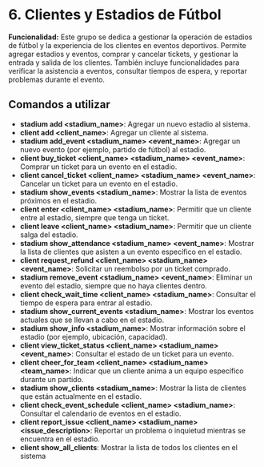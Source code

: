 # 6. Clientes y Estadios de Fútbol

**Funcionalidad:** Este grupo se dedica a gestionar la operación de estadios de fútbol y la experiencia de los clientes en eventos deportivos. Permite agregar estadios y eventos, comprar y cancelar tickets, y gestionar la entrada y salida de los clientes. También incluye funcionalidades para verificar la asistencia a eventos, consultar tiempos de espera, y reportar problemas durante el evento.

## Comandos a utilizar

- **stadium add <stadium_name>**: Agregar un nuevo estadio al sistema.
- **client add <client_name>**: Agregar un cliente al sistema.
- **stadium add_event <stadium_name> <event_name>**: Agregar un nuevo evento (por ejemplo, partido de fútbol) al estadio.
- **client buy_ticket <client_name> <stadium_name> <event_name>**: Comprar un ticket para un evento en el estadio.
- **client cancel_ticket <client_name> <stadium_name> <event_name>**: Cancelar un ticket para un evento en el estadio.
- **stadium show_events <stadium_name>**: Mostrar la lista de eventos próximos en el estadio.
- **client enter <client_name> <stadium_name>**: Permitir que un cliente entre al estadio, siempre que tenga un ticket.
- **client leave <client_name> <stadium_name>**: Permitir que un cliente salga del estadio.
- **stadium show_attendance <stadium_name> <event_name>**: Mostrar la lista de clientes que asisten a un evento específico en el estadio.
- **client request_refund <client_name> <stadium_name> <event_name>**: Solicitar un reembolso por un ticket comprado.
- **stadium remove_event <stadium_name> <event_name>**: Eliminar un evento del estadio, siempre que no haya clientes dentro.
- **client check_wait_time <client_name> <stadium_name>**: Consultar el tiempo de espera para entrar al estadio.
- **stadium show_current_events <stadium_name>**: Mostrar los eventos actuales que se llevan a cabo en el estadio.
- **stadium show_info <stadium_name>**: Mostrar información sobre el estadio (por ejemplo, ubicación, capacidad).
- **client view_ticket_status <client_name> <stadium_name> <event_name>**: Consultar el estado de un ticket para un evento.
- **client cheer_for_team <client_name> <stadium_name> <team_name>**: Indicar que un cliente anima a un equipo específico durante un partido.
- **stadium show_clients <stadium_name>**: Mostrar la lista de clientes que están actualmente en el estadio.
- **client check_event_schedule <client_name> <stadium_name>**: Consultar el calendario de eventos en el estadio.
- **client report_issue <client_name> <stadium_name> <issue_description>**: Reportar un problema o inquietud mientras se encuentra en el estadio.
- **client show_all_clients**: Mostrar la lista de todos los clientes en el sistema